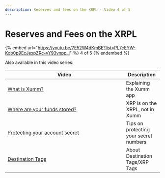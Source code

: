 ```yaml
---
description: Reserves and fees on the XRPL - Video 4 of 5
---
```


# Reserves and Fees on the XRPL

{% embed url="https://youtu.be/7E52W4dKmBE?list=PL7cEYW-Kob0p9EcJexpZRc-vY93vnpp_l" %}
4 of 5
{% endembed %}

Also available in this video series:

<table><thead><tr><th width="370">Video</th><th>Description</th></tr></thead><tbody><tr><td><a href="../../hot-topics/what-is-xumm.md">What is Xumm?</a></td><td>Explaining the Xumm app</td></tr><tr><td><a href="../../hot-topics/where-are-your-funds-stored.md">Where are your funds stored?</a></td><td>XRP is on the XRPL, not in Xumm</td></tr><tr><td><a href="../../hot-topics/how-can-you-access-your-xrpl-account.md">Protecting your account secret</a></td><td>Tips on protecting your secret numbers</td></tr><tr><td><a href="../../learning-more-about-xumm/destination-tags.md">Destination Tags</a></td><td>About Destination Tags/XRP Tags</td></tr></tbody></table>

